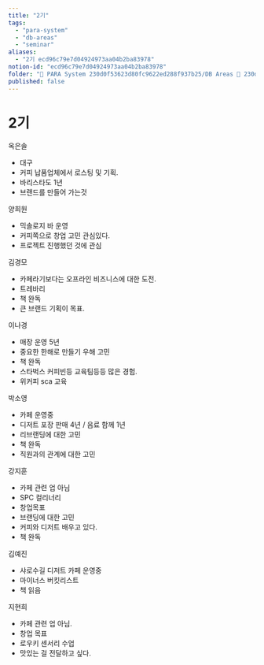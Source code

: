 ```yaml
---
title: "2기"
tags:
  - "para-system"
  - "db-areas"
  - "seminar"
aliases:
  - "2기 ecd96c79e7d04924973aa04b2ba83978"
notion-id: "ecd96c79e7d04924973aa04b2ba83978"
folder: "🚀 PARA System 230d0f53623d80fc9622ed288f937b25/DB Areas 🔲 230d0f53623d812fa0e9f500c4679623/(주) 음 66e9b539f26a4b65b785de77451613c8/Seminar fec8f8f2d3df47b1b21cd29d3a79973b/카페 창업 워크숍 a288420141f949f4a618c2ec2b0b4dc7"
published: false
---
```


# 2기

옥은솔

* 대구
* 커피 납품업체에서 로스팅 및 기획.
* 바리스타도 1년
* 브랜드를 만들어 가는것

양희원

* 믹솔로지 바 운영
* 커피쪽으로 창업 고민 관심있다.
* 프로젝트 진행했던 것에 관심

김경모

* 카페라기보다는 오프라인 비즈니스에 대한 도전.
* 트레바리
* 책 완독
* 큰 브랜드 기획이 목표.

이나경

* 매장 운영 5년
* 중요한 한해로 만들기 우해 고민
* 책 완독
* 스타벅스 커피빈등 교육팀등등 많은 경험.
* 위커피 sca 교육

박소영

* 카페 운영중
* 디저트 포장 판매 4년 / 음료 함께 1년
* 리브랜딩에 대한 고민
* 책 완독
* 직원과의 관계에 대한 고민

강지훈

* 카페 관련 업 아님
* SPC 컬리너리
* 창업목표
* 브랜딩에 대한 고민
* 커피와 디저트 배우고 있다.
* 책 완독

김예진

* 샤로수길 디저트 카페 운영중
* 마이너스 버킷리스트
* 책 읽음

지현희

* 카페 관련 업 아님.
* 창업 목표
* 로우키 센서리 수업
* 맛있는 걸 전달하고 싶다.
